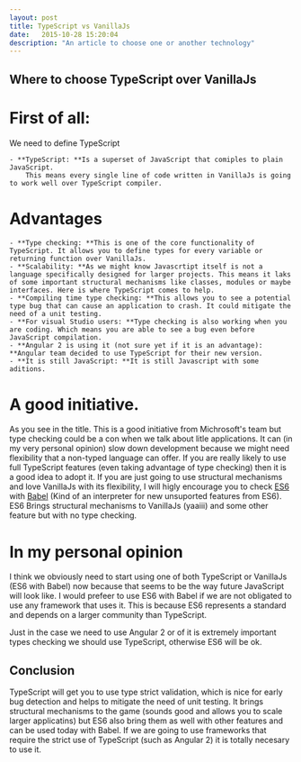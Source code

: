 ```yaml
---
layout: post
title: TypeScript vs VanillaJs
date:   2015-10-28 15:20:04
description: "An article to choose one or another technology"
---
```



## Where to choose TypeScript over VanillaJs

# First of all:

We need to define TypeScript

    - **TypeScript: **Is a superset of JavaScript that comiples to plain JavaScript.
    	This means every single line of code written in VanillaJs is going to work well over TypeScript compiler.
        
# Advantages
    - **Type checking: **This is one of the core functionality of TypeScript. It allows you to define types for every variable or returning function over VanillaJs.
    - **Scalability: **As we might know Javascrtipt itself is not a language specifically designed for larger projects. This means it laks of some important structural mechanisms like classes, modules or maybe interfaces. Here is where TypeScript comes to help.
    - **Compiling time type checking: **This allows you to see a potential type bug that can cause an application to crash. It could mitigate the need of a unit testing.
	- **For visual Studio users: **Type checking is also working when you are coding. Which means you are able to see a bug even before JavaScript compilation.
    - **Angular 2 is using it (not sure yet if it is an advantage): **Angular team decided to use TypeScript for their new version.
    - **It is still JavaScript: **It is still Javascript with some aditions.
    
# A good initiative.

As you see in the title. This is a good initiative from Michrosoft's team but type checking could be a con when we talk about litle applications. It can (in my very personal opinion) slow down development because we might need flexibility that a non-typed language can offer. If you are really likely to use full TypeScript features (even taking advantage of type checking) then it is a good idea to adopt it. If you are just going to use structural mechanisms and love VanillaJs with its flexibility, I will higly encourage you to check [ES6](http://www.ecmascript.org/) with [Babel](https://babeljs.io/) (Kind of an interpreter for new unsuported features from ES6). ES6 Brings structural mechanisms to VanillaJs (yaaiii) and some other feature but with no type checking.

# In my personal opinion

I think we obviously need to start using one of both TypeScript or VanillaJs (ES6 with Babel) now because that seems to be the way future JavaScript will look like. I would prefeer to use ES6 with Babel if we are not obligated to use any framework that uses it. This is because ES6 represents a standard and depends on a larger community than TypeScript.

Just in the case we need to use Angular 2 or of it is extremely important types checking we should use TypeScript, otherwise ES6 will be ok.

## Conclusion

TypeScript will get you to use type strict validation, which is nice for early bug detection and helps to mitigate the need of unit testing. It brings structural mechanisms to the game (sounds good and allows you to scale larger applicatins) but ES6 also bring them as well with other features and can be used today with Babel. If we are going to use frameworks that require the strict use of TypeScript (such as Angular 2) it is totally necesary to use it.
